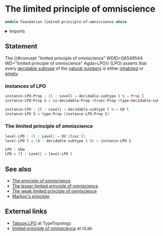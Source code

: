 # The limited principle of omniscience

```agda
module foundation.limited-principle-of-omniscience where
```

<details><summary>Imports</summary>

```agda
open import elementary-number-theory.natural-numbers

open import foundation.decidable-propositions
open import foundation.decidable-subtypes
open import foundation.principle-of-omniscience
open import foundation.propositional-truncations
open import foundation.propositions
open import foundation.subtypes
open import foundation.universe-levels
```

</details>

## Statement

The
{{#concept "limited principle of omniscience" WDID=Q6549544 WD="limited principle of omniscience" Agda=LPO}}
(LPO) asserts that every [decidable subtype](foundation.decidable-subtypes.md)
of the [natural numbers](elementary-number-theory.natural-numbers.md) is either
[inhabited](foundation.inhabited-types.md) or
[empty](foundation.empty-types.md).

### Instances of LPO

```agda
instance-LPO-Prop : {l : Level} → decidable-subtype l ℕ → Prop l
instance-LPO-Prop S = is-decidable-Prop (trunc-Prop (type-decidable-subtype S))

instance-LPO : {l : Level} → decidable-subtype l ℕ → UU l
instance-LPO S = type-Prop (instance-LPO-Prop S)
```

### The limited principle of omniscience

```agda
level-LPO : (l : Level) → UU (lsuc l)
level-LPO l = (S : decidable-subtype l ℕ) → instance-LPO S

LPO : UUω
LPO = {l : Level} → level-LPO l
```

## See also

- [The principle of omniscience](foundation.principle-of-omniscience.md)
- [The lesser limited principle of omniscience](foundation.lesser-limited-principle-of-omniscience.md)
- [The weak limited principle of omniscience](foundation.weak-limited-principle-of-omniscience.md)
- [Markov's principle](logic.markovs-principle.md)

## External links

- [Taboos.LPO](https://martinescardo.github.io/TypeTopology/Taboos.LPO.html) at
  TypeTopology
- [limited principle of omniscience](https://ncatlab.org/nlab/show/limited+principle+of+omniscience)
  at $n$Lab
